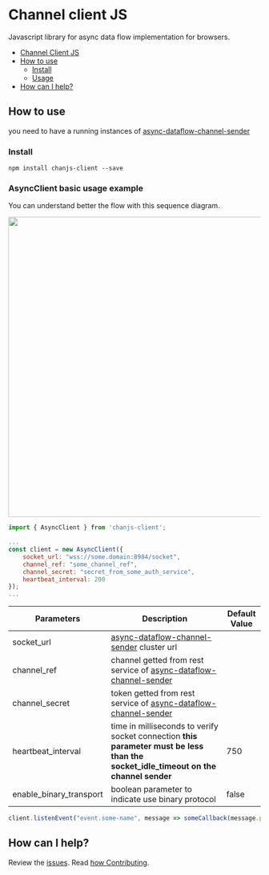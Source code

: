 # Channel client JS
Javascript library for async data flow  implementation for browsers.

- [Channel Client JS](#channel-client-js)
- [How to use](#how-to-use)
  - [Install](#install)
  - [Usage](#asyncClient-basic-usage-example)
- [How can I help?](#how-can-i-help)

## How to use
you need to have a running instances of  [async-dataflow-channel-sender](https://github.com/bancolombia/async-dataflow-channel-sender)

### Install

```npm
npm install chanjs-client --save
```


### AsyncClient basic usage example
You can understand better the flow with this sequence diagram.

<img src="" width="600">


```javascript
import { AsyncClient } from 'chanjs-client';

...
const client = new AsyncClient({
    socket_url: "wss://some.domain:8984/socket",
    channel_ref: "some_channel_ref",
    channel_secret: "secret_from_some_auth_service",
    heartbeat_interval: 200
});
...
```
   |  **Parameters** | Description                                   | Default Value |
   | -------------------------------- | -------------------------------------- | ------------------ |
   | socket_url                          |[async-dataflow-channel-sender](https://github.com/bancolombia/async-dataflow-channel-sender) cluster url         |       |
   | channel_ref                          | channel getted from rest service of [async-dataflow-channel-sender](https://github.com/bancolombia/async-dataflow-channel-sender)   |                    |
   | channel_secret                          | token getted from rest service of [async-dataflow-channel-sender](https://github.com/bancolombia/async-dataflow-channel-sender)|                    |
   | heartbeat_interval                          | time in milliseconds to verify socket connection  **this parameter must be less than the socket_idle_timeout on the channel sender**|       750            |
  | enable_binary_transport                          | boolean parameter to indicate use binary protocol |       false            |
   

```javascript
client.listenEvent("event.some-name", message => someCallback(message.payload));
```



## How can I help?

Review the [issues](https://github.com/bancolombia/async-dataflow-channel-client-js/issues). Read [how Contributing](hhttps://github.com/bancolombia/async-dataflow-channel-client-js/wiki/Contributing).
